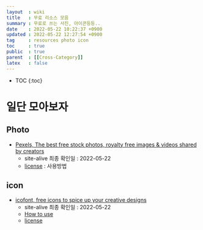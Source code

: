 ```yaml
---
layout  : wiki
title   : 무료 리소스 모음 
summary : 무료로 쓰는 사진, 아이콘등등.. 
date    : 2022-05-22 10:22:37 +0900
updated : 2022-05-22 12:27:54 +0900
tag     : resources photo icon
toc     : true
public  : true
parent  : [[Cross-Category]] 
latex   : false
---
```

* TOC
{:toc}

# 일단 모아보자

## Photo

* [Pexels, The best free stock photos, royalty free images & videos shared by creators](https://www.pexels.com/)
  * site-alive 최종 확인일 : 2022-05-22 
  * [license](https://www.pexels.com/license/) : 사용방법 
    
    
## icon

* [icofont, free icons to spice up your creative designs](https://icofont.com/)
  * site-alive 최종 확인일 : 2022-05-22 
  * [How to use](https://icofont.com/how-to-use)
  * [license](https://icofont.com/license)
